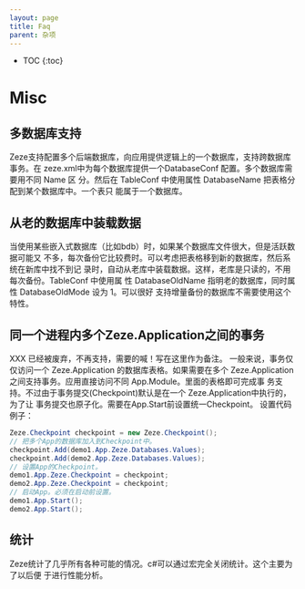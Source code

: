 ```yaml
---
layout: page
title: Faq
parent: 杂项
---
```


* TOC
{:toc}


# Misc

## 多数据库支持
Zeze支持配置多个后端数据库，向应用提供逻辑上的一个数据库，支持跨数据库事务。在
zeze.xml中为每个数据库提供一个DatabaseConf 配置。多个数据库需要用不同 Name 区
分。然后在 TableConf 中使用属性 DatabaseName 把表格分配到某个数据库中。一个表只
能属于一个数据库。

## 从老的数据库中装载数据
当使用某些嵌入式数据库（比如bdb）时，如果某个数据库文件很大，但是活跃数据可能又
不多，每次备份它比较费时。可以考虑把表格移到新的数据库，然后系统在新库中找不到记
录时，自动从老库中装载数据。这样，老库是只读的，不用每次备份。TableConf 中使用属
性 DatabaseOldName 指明老的数据库，同时属性 DatabaseOldMode 设为 1。可以很好
支持增量备份的数据库不需要使用这个特性。

## 同一个进程内多个Zeze.Application之间的事务
XXX 已经被废弃，不再支持，需要的喊！写在这里作为备注。
一般来说，事务仅仅访问一个 Zeze.Application 的数据库表格。如果需要在多个
Zeze.Application 之间支持事务。应用直接访问不同 App.Module。里面的表格即可完成事
务支持。不过由于事务提交(Checkpoint)默认是在一个 Zeze.Application中执行的，为了让
事务提交也原子化。需要在App.Start前设置统一Checkpoint。
设置代码例子：
```java
Zeze.Checkpoint checkpoint = new Zeze.Checkpoint();
// 把多个App的数据库加入到Checkpoint中。
checkpoint.Add(demo1.App.Zeze.Databases.Values);
checkpoint.Add(demo2.App.Zeze.Databases.Values);
// 设置App的Checkpoint。
demo1.App.Zeze.Checkpoint = checkpoint;
demo2.App.Zeze.Checkpoint = checkpoint;
// 启动App。必须在启动前设置。
demo1.App.Start();
demo2.App.Start();
```

## 统计
Zeze统计了几乎所有各种可能的情况。c#可以通过宏完全关闭统计。这个主要为了以后便
于进行性能分析。

